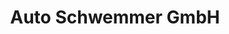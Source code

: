 ---
title: "Auto Schwemmer GmbH"
url: /leinburg-weissenbrunn/auto-schwemmer-gmbh/
shop: Autohaus
---